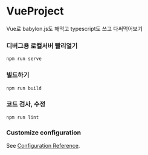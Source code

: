 # VueProject
Vue로 babylon.js도 해먹고 typescript도 쓰고 다써먹어보기


### 디버그용 로컬서버 빨리열기
```
npm run serve
```

### 빌드하기
```
npm run build
```

### 코드 검사, 수정
```
npm run lint
```

### Customize configuration
See [Configuration Reference](https://cli.vuejs.org/config/).
